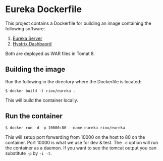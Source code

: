 # Eureka Dockerfile

This project contains a Dockerfile for building an image containing the following software:
 1. [Eureka Server](https://github.com/Netflix/eureka/wiki)
 2. [Hystrix Dashbaord](https://github.com/Netflix/Hystrix/wiki/Dashboard)

Both are deployed as WAR files in Tomat 8.


## Building the image

Run the following in the directory where the Dockerfile is located:

   `$ docker build -t riox/eureka .`

This will build the container locally. 


## Run the container

   `$ docker run -d -p 10000:80 --name eureka riox/eureka`

 This will setup port forwarding from 10000 on the host to 80 on the container. Port 10000
 is what we use for dev & test. The `-d` option will run the container as a daemon. If you
 want to see the tomcat output you can substitute `-p` by `-i -t`.
